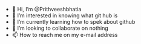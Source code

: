 - 👋 Hi, I’m @Prithveeshbhatia
- 👀 I’m interested in knowing what git hub is
- 🌱 I’m currently learning how to spek about github
- 💞️ I’m looking to collaborate on nothing
- 📫 How to reach me on my e-mail address

<!---
Prithveeshbhatia/Prithveeshbhatia is a ✨ special ✨ repository because its `README.md` (this file) appears on your GitHub profile.
You can click the Preview link to take a look at your changes.
--->
